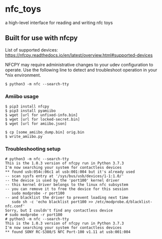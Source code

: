 # nfc_toys
a high-level interface for reading and writing nfc toys

## Built for use with nfcpy

List of supported devices: https://nfcpy.readthedocs.io/en/latest/overview.html#supported-devices

NFCPY may require administrative changes to your udev configuration to operate. Use the following
line to detect and troubleshoot operation in your *nix environment.

`$ python3 -m nfc --search-tty`

### Amiibo usage
```
$ pip3 install nfcpy
$ pip3 install pyamiibo
$ wget [url for unfixed-info.bin]
$ wget [url for locked-secret.bin]
$ wget [url for amiibo.json]

$ cp [some_amiibo_dump.bin] orig.bin
$ write_amiibo.py
```

### Troubleshooting setup

```
# python3 -m nfc --search-tty
This is the 1.0.3 version of nfcpy run in Python 3.7.3
I'm now searching your system for contactless devices
** found usb:054c:06c1 at usb:001:004 but it's already used
-- scan sysfs entry at '/sys/bus/usb/devices/1-1:1.0/'
-- the device is used by the 'port100' kernel driver
-- this kernel driver belongs to the linux nfc subsystem
-- you can remove it to free the device for this session
   sudo modprobe -r port100
-- and blacklist the driver to prevent loading next time
   sudo sh -c 'echo blacklist port100 >> /etc/modprobe.d/blacklist-nfc.conf'
Sorry, but I couldn't find any contactless device
# sudo modprobe -r port100
# python3 -m nfc --search-tty
This is the 1.0.3 version of nfcpy run in Python 3.7.3
I'm now searching your system for contactless devices
** found SONY RC-S380/S NFC Port-100 v1.11 at usb:001:004
```
